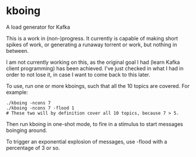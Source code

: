 # kboing
A load generator for Kafka

This is a work in (non-)progress. It currently is capable of making short
spikes of work, or generating a runaway torrent or work, but nothing in between.

I am not currently working on this, as the original goal I had (learn
Kafka client programming) has been achieved. I've just checked in what I had
in order to not lose it, in case I want to come back to this later.

To use, run one or more kboings, such that all the 10 topics are covered. For
example:

	./kboing -ncons 7
	./kboing -ncons 7 -flood 1
	# These two will by definition cover all 10 topics, because 7 > 5.

Then run kboing in one-shot mode, to fire in a stimulus to start messages
boinging around.

To trigger an exponential explosion of messages, use -flood with a percentage
of 3 or so.